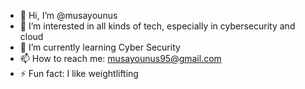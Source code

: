 - 👋 Hi, I’m @musayounus
- 👀 I’m interested in all kinds of tech, especially in cybersecurity and cloud
- 🌱 I’m currently learning Cyber Security
- 📫 How to reach me: musayounus95@gmail.com
- ⚡ Fun fact: I like weightlifting


